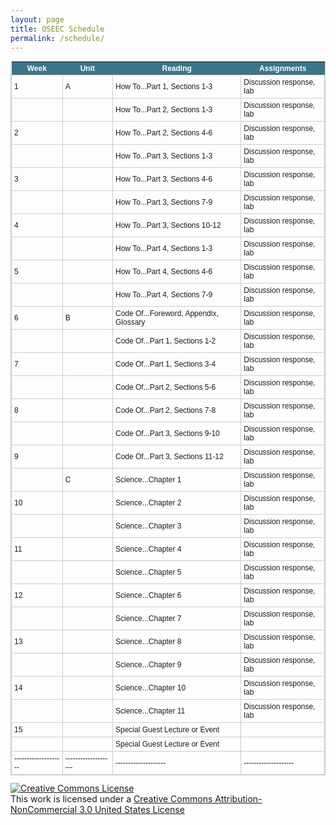 ```yaml
---
layout: page
title: OSEEC Schedule
permalink: /schedule/
---
```

<style type="text/css">
	table.tableizer-table {
		font-size: 12px;
		border: 1px solid #CCC; 
		font-family: Arial, Helvetica, sans-serif;
	} 
	.tableizer-table td {
		padding: 4px;
		margin: 3px;
		border: 1px solid #CCC;
	}
	.tableizer-table th {
		background-color: #3A758B; 
		color: #FFF;
		font-weight: bold;
	}
</style>
<table class="tableizer-table">
<thead><tr class="tableizer-firstrow"><th>Week</th><th>Unit</th><th>Reading</th><th>Assignments</th></tr></thead><tbody>
 <tr><td>1</td><td>A</td><td>How To...Part 1, Sections 1-3</td><td>Discussion response, lab</td></tr>
 <tr><td>&nbsp;</td><td>&nbsp;</td><td>How To...Part 2, Sections 1-3</td><td>Discussion response, lab</td></tr>
 <tr><td>2</td><td>&nbsp;</td><td>How To...Part 2, Sections 4-6</td><td>Discussion response, lab</td></tr>
 <tr><td>&nbsp;</td><td>&nbsp;</td><td>How To...Part 3, Sections 1-3</td><td>Discussion response, lab</td></tr>
 <tr><td>3</td><td>&nbsp;</td><td>How To...Part 3, Sections 4-6</td><td>Discussion response, lab</td></tr>
 <tr><td>&nbsp;</td><td>&nbsp;</td><td>How To...Part 3, Sections 7-9</td><td>Discussion response, lab</td></tr>
 <tr><td>4</td><td>&nbsp;</td><td>How To...Part 3, Sections 10-12</td><td>Discussion response, lab</td></tr>
 <tr><td>&nbsp;</td><td>&nbsp;</td><td>How To...Part 4, Sections 1-3</td><td>Discussion response, lab</td></tr>
 <tr><td>5</td><td>&nbsp;</td><td>How To...Part 4, Sections 4-6</td><td>Discussion response, lab</td></tr>
 <tr><td>&nbsp;</td><td>&nbsp;</td><td>How To...Part 4, Sections 7-9</td><td>Discussion response, lab</td></tr>
 <tr><td>6</td><td>B</td><td>Code Of...Foreword, Appendix, Glossary</td><td>Discussion response, lab</td></tr>
 <tr><td>&nbsp;</td><td>&nbsp;</td><td>Code Of...Part 1, Sections 1-2</td><td>Discussion response, lab</td></tr>
 <tr><td>7</td><td>&nbsp;</td><td>Code Of...Part 1, Sections 3-4</td><td>Discussion response, lab</td></tr>
 <tr><td>&nbsp;</td><td>&nbsp;</td><td>Code Of...Part 2, Sections 5-6</td><td>Discussion response, lab</td></tr>
 <tr><td>8</td><td>&nbsp;</td><td>Code Of...Part 2, Sections 7-8</td><td>Discussion response, lab</td></tr>
 <tr><td>&nbsp;</td><td>&nbsp;</td><td>Code Of...Part 3, Sections 9-10</td><td>Discussion response, lab</td></tr>
 <tr><td>9</td><td>&nbsp;</td><td>Code Of...Part 3, Sections 11-12</td><td>Discussion response, lab</td></tr>
 <tr><td>&nbsp;</td><td>C</td><td>Science...Chapter 1</td><td>Discussion response, lab</td></tr>
 <tr><td>10</td><td>&nbsp;</td><td>Science...Chapter 2</td><td>Discussion response, lab</td></tr>
 <tr><td>&nbsp;</td><td>&nbsp;</td><td>Science...Chapter 3</td><td>Discussion response, lab</td></tr>
 <tr><td>11</td><td>&nbsp;</td><td>Science...Chapter 4</td><td>Discussion response, lab</td></tr>
 <tr><td>&nbsp;</td><td>&nbsp;</td><td>Science...Chapter 5</td><td>Discussion response, lab</td></tr>
 <tr><td>12</td><td>&nbsp;</td><td>Science...Chapter 6</td><td>Discussion response, lab</td></tr>
 <tr><td>&nbsp;</td><td>&nbsp;</td><td>Science...Chapter 7</td><td>Discussion response, lab</td></tr>
 <tr><td>13</td><td>&nbsp;</td><td>Science...Chapter 8</td><td>Discussion response, lab</td></tr>
 <tr><td>&nbsp;</td><td>&nbsp;</td><td>Science...Chapter 9</td><td>Discussion response, lab</td></tr>
 <tr><td>14</td><td>&nbsp;</td><td>Science...Chapter 10</td><td>Discussion response, lab</td></tr>
 <tr><td>&nbsp;</td><td>&nbsp;</td><td>Science...Chapter 11</td><td>Discussion response, lab</td></tr>
 <tr><td>15</td><td>&nbsp;</td><td>Special Guest Lecture or Event</td><td>&nbsp;</td></tr>
 <tr><td>&nbsp;</td><td>&nbsp;</td><td>Special Guest Lecture or Event</td><td></td></tr>
 <tr><td>--------------------</td><td>--------------------</td><td>--------------------</td><td>--------------------</td></tr>	
</tbody></table>
<a rel="license" href="http://creativecommons.org/licenses/by-nc/3.0/us/"><img alt="Creative Commons License" style="border-    width:0" src="https://i.creativecommons.org/l/by-nc/3.0/us/88x31.png" /></a><br />This work is licensed under a <a rel="license" href="http://creativecommons.org/licenses/by-nc/3.0/us/">Creative Commons Attribution-NonCommercial 3.0 United States License</a>
